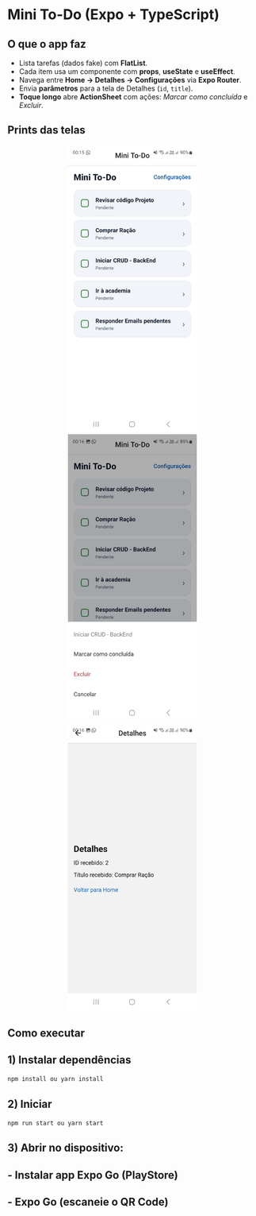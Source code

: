 # Mini To-Do (Expo + TypeScript)

## O que o app faz
- Lista tarefas (dados fake) com **FlatList**.
- Cada item usa um componente com **props**, **useState** e **useEffect**.
- Navega entre **Home → Detalhes → Configurações** via **Expo Router**.
- Envia **parâmetros** para a tela de Detalhes (`id`, `title`).
- **Toque longo** abre **ActionSheet** com ações: *Marcar como concluída* e *Excluir*.

## Prints das telas
<p align="center">
  <img src="./assets/screenshots/home.jpeg" alt="Home" width="260" />
  <img src="./assets/screenshots/list.jpeg" alt="Lista (FlatList)" width="260" />
  <img src="./assets/screenshots/details.jpeg" alt="Detalhes" width="260" />
</p>

## Como executar


## 1) Instalar dependências
```bash
npm install ou yarn install
```

## 2) Iniciar
```bash
npm run start ou yarn start
```
## 3) Abrir no dispositivo:
## - Instalar app Expo Go (PlayStore)
## - Expo Go (escaneie o QR Code)
